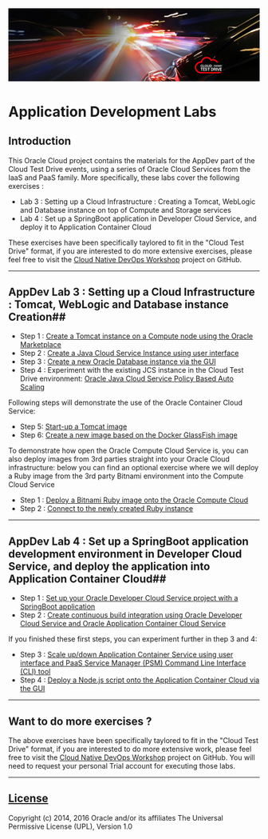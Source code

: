 ![](../common/images/customer.logo.png)
---
# Application Development Labs #

## Introduction ##

This Oracle Cloud project contains the materials for the AppDev part of the Cloud Test Drive events, using a series of Oracle Cloud Services from the IaaS and PaaS family.  More specifically, these labs cover the following exercises :
+ Lab 3 : Setting up a Cloud Infrastructure : Creating a Tomcat, WebLogic and Database instance on top of Compute and Storage services
+ Lab 4 : Set up a SpringBoot application in Developer Cloud Service, and deploy it to Application Container Cloud

These exercises have been specifically taylored to fit in the "Cloud Test Drive" format, if you are interested to do more extensive exercises, please feel free to visit the [Cloud Native DevOps Workshop](https://github.com/oracle/cloud-native-devops-workshop) project on GitHub.

----

## AppDev Lab 3 : Setting up a Cloud Infrastructure : Tomcat, WebLogic and Database instance Creation##
+ Step 1 : [Create a Tomcat instance on a Compute node using the Oracle Marketplace](bitnami/tomcat.md)
+ Step 2 : [Create a Java Cloud Service Instance using user interface](jcs-create/README.md)
+ Step 3 : [Create a new Oracle Database instance via the GUI](dbcs-create/README.md)
+ Step 4 : Experiment with the existing JCS instance in the Cloud Test Drive environment: [Oracle Java Cloud Service Policy Based Auto Scaling](jcs-autoscale/README.md)

Following steps will demonstrate the use of the Oracle Container Cloud Service:
- Step 5: [Start-up a Tomcat image](tomcat_deploy.md)
- Step 6: [Create a new image based on the Docker GlassFish image](glassfish_import.md)


To demonstrate how open the Oracle Compute Cloud Service is, you can also deploy images from 3rd parties straight into your Oracle Cloud infrastructure: below you can find an optional exercise where we will deploy a Ruby image from the 3rd party Bitnami environment into the Compute Cloud Service
+ Step 1 : [Deploy a Bitnami Ruby image onto the Oracle Compute Cloud](bitnami/create_account.md)
+ Step 2 : [Connect to the newly created Ruby instance](bitnami/connect.md)

----

## AppDev Lab 4 : Set up a SpringBoot application development environment in Developer Cloud Service, and deploy the application into Application Container Cloud##

+ Step 1 : [Set up your Oracle Developer Cloud Service project with a SpringBoot application](springboot-sample/create.devcs.project.md)
+ Step 2 : [Create continuous build integration using Oracle Developer Cloud Service and Oracle Application Container Cloud Service](springboot-sample/devcs.accs.ci.md)

If you finished these first steps, you can experiment further in thep 3 and 4:
+ Step 3 : [Scale up/down Application Container Service using user interface and PaaS Service Manager (PSM) Command Line Interface (CLI) tool](accs-psm/README.md)
+ Step 4 : [Deploy a Node.js script onto the Application Container Cloud via the GUI](node_jet/node_deploy.md)


---

## Want to do more exercises ?

The above exercises have been specifically taylored to fit in the "Cloud Test Drive" format, if you are interested to do more extensive work, please feel free to visit the [Cloud Native DevOps Workshop](https://github.com/oracle/cloud-native-devops-workshop) project on GitHub.  You will need to request your personal Trial account for executing those labs.

---

## [License](LICENSE.md)
Copyright (c) 2014, 2016 Oracle and/or its affiliates
The Universal Permissive License (UPL), Version 1.0

